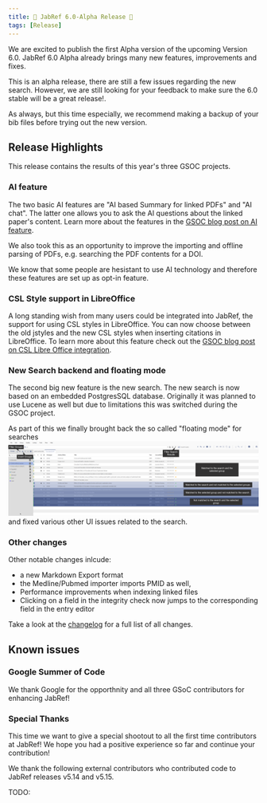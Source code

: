 ```yaml
---
title: 🎄 JabRef 6.0-Alpha Release 🎄
tags: [Release]
---
```


We are excited to publish the first Alpha version of the upcoming Version 6.0. JabRef 6.0 Alpha already brings many new features, improvements and fixes.

This is an alpha release, there are still a few issues regarding the new search. However, we are still looking for your feedback to make sure the 6.0 stable will be a great release!.

As always, but this time especially, we recommend making a backup of your bib files before trying out the new version.

## Release Highlights

This release contains the results of this year's three GSOC projects.

### AI feature

The two basic AI features are "AI based Summary for linked PDFs" and "AI chat". The latter one allows you to ask the AI questions about the linked paper's content. Learn more about the features in the [GSOC blog post on AI feature](https://blog.jabref.org/2024/08/21/AI-chatting/).

We also took this as an opportunity to improve the importing and offline parsing of PDFs, e.g. searching the PDF contents for a DOI.

We know that some people are hesistant to use AI technology and therefore these features are set up as opt-in feature.

### CSL Style support in LibreOffice

A long standing wish from many users could be integrated into JabRef, the support for using CSL styles in LibreOffice. You can now choose between the old jstyles and the new CSL styles when inserting citations in LibreOffice. To learn more about this feature check out the  [GSOC blog post on CSL Libre Office integration](https://blog.jabref.org/2024/08/26/GSoC-CSL/).

### New Search backend and floating mode

The second big new feature is the new search. The new search is now based on an embedded PostgresSQL database. Originally it was planned to use Lucene as well but due to limitations this was switched during the GSOC project.

As part of this we finally brought back the so called "floating mode" for searches ![alt text](/img/Floating_Mode_Light_Theme.png) and fixed various other UI issues related to the search.

### Other changes

Other notable changes inlcude:

- a new Markdown Export format
- the Medline/Pubmed importer imports PMID as well,
- Performance improvements when indexing linked files
- Clicking on a field in the integrity check now jumps to the corresponding field in the entry editor

Take a look at the [changelog](https://github.com/JabRef/jabref/blob/main/CHANGELOG.md) for a full list of all changes.

## Known issues


### Google Summer of Code

We thank Google for the opporthnity and all three GSoC contributors for enhancing JabRef!

### Special Thanks

This time we want to give a special shootout to all the first time contributors at JabRef! We hope you had a positive experience so far and continue your contribution!

We thank the following external contributors who contributed code to JabRef releases v5.14 and v5.15.

TODO: